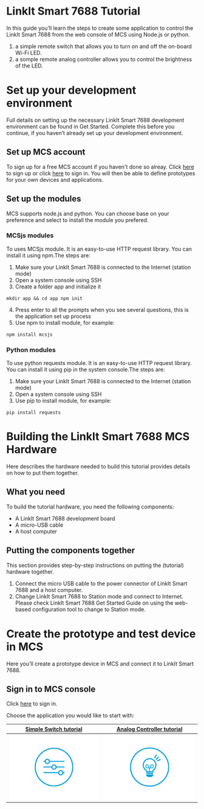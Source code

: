 # LinkIt Smart 7688 Tutorial

In this guide you’ll learn the steps to create some application to control the LinkIt Smart 7688 from the web console of MCS using Node.js or python.

1. a simple remote switch that allows you to turn on and off the on-board Wi-Fi LED.
2. a somple remote analog controller allows you to control the brightness of the LED.

# Set up your development environment

Full details on setting up the necessary LinkIt Smart 7688 development environment can be found in Get Started. Complete this before you continue, if you haven’t already set up your development environment.


## Set up MCS account

To sign up for a free MCS account if you haven't done so alreay. Click [here](https://mcs.mediatek.com/oauth/en/signup) to sign up or click [here](https://mcs.mediatek.com/oauth/en/login) to sign in. You will then be able to define prototypes for your own devices and applications.

## Set up the modules

MCS supports node.js and python. You can choose base on your preference and select to install the module you prefered.

### MCSjs modules

To uses MCSjs module. It is an easy-to-use HTTP request library. You can install it using npm.The steps are:

1. Make sure your LinkIt Smart 7688 is connected to the Internet (station mode)
2. Open a system console using SSH
3. Create a folder app and initialize it
```
mkdir app && cd app npm init
```
4. Press enter to all the prompts when you see several questions, this is the application set up process
5. Use npm to install module, for example:
```
npm install mcsjs
```

### Python modules

To use python requests module. It is an easy-to-use HTTP request library. You can install it using pip in the system console.The steps are:

1. Make sure your LinkIt Smart 7688 is connected to the Internet (station mode)
2. Open a system console using SSH
3. Use pip to install module, for example:
```
pip install requests
```


# Building the LinkIt Smart 7688 MCS Hardware
Here describes the hardware needed to build this tutorial provides details on how to put them together.

## What you need
To build the tutorial hardware, you need the following components:

* A LinkIt Smart 7688 development board
* A micro-USB cable
* A host computer

## Putting the components together

This section provides step-by-step instructions on putting the (tutorial) hardware together.
1. Connect the micro USB cable to the power connector of LinkIt Smart 7688 and a host computer.
2. Change LinkIt Smart 7688 to Station mode and connect to Internet. Please check LinkIt Smart 7688 Get Started Guide on using the web-based configuration tool to change to Station mode.

# Create the prototype and test device in MCS
Here you’ll create a prototype device in MCS and connect it to LinkIt Smart 7688.

## Sign in to MCS console
Click [here](https://mcs.mediatek.com/oauth/en/login) to sign in.



Choose the application you would like to start with:

| [Simple Switch tutorial](../tutorial/7688_led_tutorial) | [Analog Controller tutorial](../tutorial/7688_analog_tutorial) |
| -- | -- |
|[![](../images/Linkit_ONE/img_linkitone_25.png)](../tutorial/7688_led_tutorial)|[![](../images/Linkit_ONE/img_linkitone_26.png)](../tutorial/7688_analog_tutorial)|
